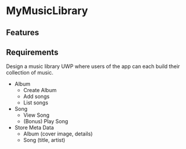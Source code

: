 # MyMusicLibrary

## Features

## Requirements

Design a music library UWP where users of the app can each build their collection of music.

* Album
  * Create Album
  * Add songs
  * List songs
* Song
  * View Song
  * (Bonus) Play Song
* Store Meta Data
  * Album (cover image, details)
  * Song (title, artist)